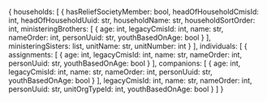 {
  households: [
    {
      hasReliefSocietyMember: bool,
      headOfHouseholdCmisId: int,
      headOfHouseholdUuid: str,
      householdName: str,
      householdSortOrder: int,
      ministeringBrothers: [
        {
          age: int,
          legacyCmisId: int,
          name: str,
          nameOrder: int,
          personUuid: str,
          youthBasedOnAge: bool
        }
      ],
      ministeringSisters: list,
      unitName: str,
      unitNumber: int
    }
  ],
  individuals: [
    {
      assignments: [
        {
          age: int,
          legacyCmisId: int,
          name: str,
          nameOrder: int,
          personUuid: str,
          youthBasedOnAge: bool
        }
      ],
      companions: [
        {
          age: int,
          legacyCmisId: int,
          name: str,
          nameOrder: int,
          personUuid: str,
          youthBasedOnAge: bool
        }
      ],
      legacyCmisId: int,
      name: str,
      nameOrder: int,
      personUuid: str,
      unitOrgTypeId: int,
      youthBasedOnAge: bool
    }
  ]
}